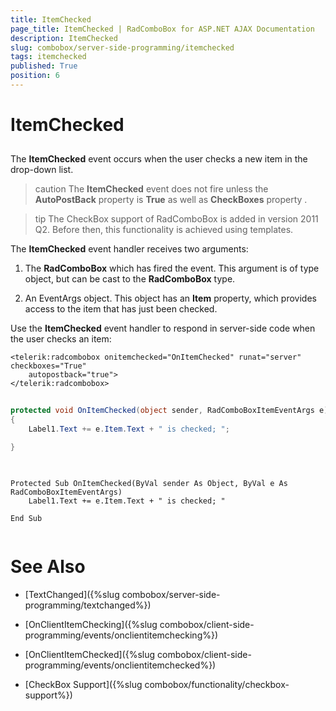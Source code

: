 ```yaml
---
title: ItemChecked
page_title: ItemChecked | RadComboBox for ASP.NET AJAX Documentation
description: ItemChecked
slug: combobox/server-side-programming/itemchecked
tags: itemchecked
published: True
position: 6
---
```


# ItemChecked



## 

The **ItemChecked** event occurs when the user checks a new item in the drop-down list.

>caution The **ItemChecked** event does not fire unless the **AutoPostBack** property is **True** as well as **CheckBoxes** property .
>


>tip The CheckBox support of RadComboBox is added in version 2011 Q2. Before then, this functionality is achieved using templates.
>


The **ItemChecked** event handler receives two arguments:

1. The **RadComboBox** which has fired the event. This argument is of type object, but can be cast to the **RadComboBox** type.

1. An EventArgs object. This object has an **Item** property, which provides access to the item that has just been checked.

Use the **ItemChecked** event handler to respond in server-side code when the user checks an item:

````ASPNET
<telerik:radcombobox onitemchecked="OnItemChecked" runat="server" checkboxes="True"
	autopostback="true">          
</telerik:radcombobox>
````





````C#
	
protected void OnItemChecked(object sender, RadComboBoxItemEventArgs e)
{
	Label1.Text += e.Item.Text + " is checked; ";

}
	
````
````VB.NET
	
Protected Sub OnItemChecked(ByVal sender As Object, ByVal e As RadComboBoxItemEventArgs)
	Label1.Text += e.Item.Text + " is checked; "

End Sub
	
````


# See Also

 * [TextChanged]({%slug combobox/server-side-programming/textchanged%})

 * [OnClientItemChecking]({%slug combobox/client-side-programming/events/onclientitemchecking%})

 * [OnClientItemChecked]({%slug combobox/client-side-programming/events/onclientitemchecked%})

 * [CheckBox Support]({%slug combobox/functionality/checkbox-support%})
